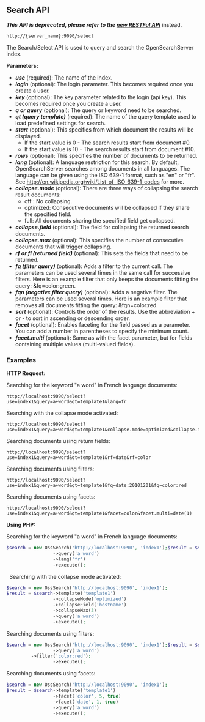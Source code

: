 ## Search API

_**This API is deprecated, please refer to the [new RESTFul API](../api_v2/README.html)**_ instead.

    http://{server_name}:9090/select

The Search/Select API is used to query and search the OpenSearchServer index.

**Parameters:**
- _**use**_ (required): The name of the index.
- _**login**_ (optional): The login parameter. This becomes required once you create a user.
- _**key**_ (optional): The key parameter related to the login (api key). This becomes required once you create a user.
- _**q or query**_ (optional): The query or keyword need to be searched.
- _**qt (query template)**_ (required): The name of the query template used to load predefined settings for search.
- _**start**_ (optional): This specifies from which document the results will be displayed.
  - If the start value is 0 - The search results start from document #0.
  - If the start value is 10 - The search results start from document #10.
- _**rows**_ (optional): This specifies the number of documents to be returned.
- _**lang**_ (optional): A language restriction for this search. By default, OpenSearchServer searches among documents in all languages. The language can be given using the ISO 639-1 format, such as "en" or "fr". See http://en.wikipedia.org/wiki/List_of_ISO_639-1_codes for more.
- _**collapse.mode**_ (optional): There are three ways of collapsing the search result documents:
  - off : No collapsing.
  - optimized: Consecutive documents will be collapsed if they share the specified field.
  - full: All documents sharing the specified field get collapsed.
- _**collapse.field**_ (optional): The field for collapsing the returned search documents.
- _**collapse.max**_ (optional): This specifies the number of consecutive documents that will trigger collapsing.
- _**rf or fl (returned field)**_ (optional): This sets the fields that need to be returned.
- _**fq (filter query)**_ (optional): Adds a filter to the current call. The parameters can be used several times in the same call for successive filters. Here is an example filter that only keeps the documents fitting the query: &fq=color:green.
- _**fqn (negative filter query)**_ (optional): Adds a negative filter. The parameters can be used several times. Here is an example filter that removes all documents fitting the query: &fqn=color:red.
- _**sort**_ (optional): Controls the order of the results. Use the abbreviation + or - to sort in ascending or descending order.
- _**facet**_ (optional): Enables faceting for the field passed as a parameter. You can add a number in parentheses to specify the minimum count.
- _**facet.multi**_ (optional): Same as with the facet parameter, but for fields containing multiple values (multi-valued fields).


### Examples

**HTTP Request:**

Searching for the keyword "a word" in French language documents:

    http://localhost:9090/select?use=index1&query=a+word&qt=template1&lang=fr
 
Searching with the collapse mode activated:

    http://localhost:9090/select?use=index1&query=a+word&qt=template1&collapse.mode=optimized&collapse.field=hostname&collapse.max=3
 
Searching documents using return fields:

    http://localhost:9090/select?use=index1&query=a+word&qt=template1&rf=date&rf=color
 
Searching documents using filters:

    http://localhost:9090/select?use=index1&query=a+word&qt=template1&fq=date:20101201&fq=color:red
 
Searching documents using facets:

    http://localhost:9090/select?use=index1&query=a+word&qt=template1&facet=color&facet.multi=date(1)

**Using PHP:**

Searching for the keyword "a word" in French language documents:
```php
$search = new OssSearch('http://localhost:9090', 'index1');$result = $search->template('template1')
                 ->query('a word')
                 ->lang('fr')
                 ->execute();
```
 
Searching with the collapse mode activated:

```php
$search = new OssSearch('http://localhost:9090', 'index1');
$result = $search->template('template1')
                 ->collapseMode('optimized')
                 ->collapseField('hostname')
                 ->collapseMax(3)
                 ->query('a word')
                 ->execute();
```

Searching documents using filters:

```php
$search = new OssSearch('http://localhost:9090', 'index1');$result = $search->template('template1')
                 ->query('a word')
         ->filter('color:red');
                 ->execute();
```

Searching documents using facets:
```php
$search = new OssSearch('http://localhost:9090', 'index1');
$result = $search->template('template1')
                 ->facet('color', 5, true)
                 ->facet('date', 1, true)
                 ->query('a word')
                 ->execute();
```
